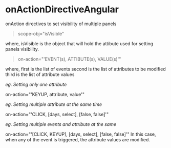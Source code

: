 # onActionDirectiveAngular
onAction directives to set visibility of multiple panels

> scope-obj="isVisible"

where,
isVisible is the object that will hold the attibute used for setting panels visibility.

> on-action="'EVENT(s), ATTIBUTE(s), VALUE(s)'"

where,
first is the list of events
second is the list of attributes to be modified
third is the list of attribute values

*eg. Setting only one attribute*

on-action="'KEYUP, attribute, value'"

*eg. Setting multiple attribute at the same time*

on-action="'CLICK, [days, select], [false, false]'"

*eg. Setting multiple events and attribute at the same*

on-action="'[CLICK, KEYUP], [days, select], [false, false]'"
In this case, when any of the event is triggered, the attribute values are modified.
